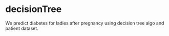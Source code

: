# decisionTree
We predict diabetes for ladies after pregnancy using decision tree algo and patient dataset.
